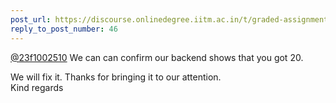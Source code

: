 ```yaml
---
post_url: https://discourse.onlinedegree.iitm.ac.in/t/graded-assignments-dashboard-scores-incorrect-missing/166816/52
reply_to_post_number: 46
---
```

[@23f1002510](/u/23f1002510) We can can confirm our backend shows that you got 20.

We will fix it. Thanks for bringing it to our attention.  
Kind regards